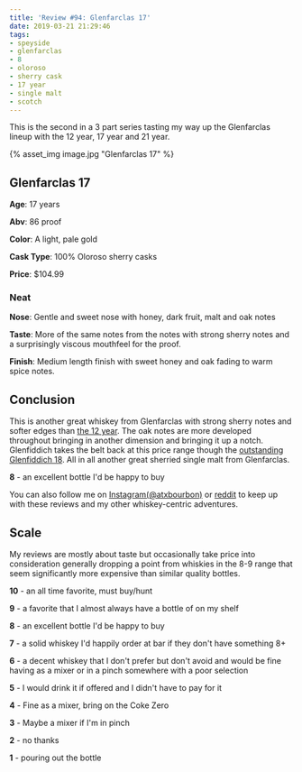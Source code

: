 ```yaml
---
title: 'Review #94: Glenfarclas 17'
date: 2019-03-21 21:29:46
tags:
- speyside
- glenfarclas
- 8 
- oloroso
- sherry cask
- 17 year
- single malt
- scotch
---
```


This is the second in a 3 part series tasting my way up the Glenfarclas lineup with the 12 year, 17 year and 21 year. 

{% asset_img image.jpg "Glenfarclas 17" %}

## Glenfarclas 17
**Age**: 17 years

**Abv**: 86 proof

**Color**: A light, pale gold 

**Cask Type**: 100% Oloroso sherry casks

**Price**: $104.99

### Neat
**Nose**:  Gentle and sweet nose with honey, dark fruit, malt and oak notes

**Taste**: More of the same notes from the notes with strong sherry notes and a surprisingly viscous mouthfeel for the proof.

**Finish**: Medium length finish with sweet honey and oak fading to warm spice notes.

## Conclusion
This is another great whiskey from Glenfarclas with strong sherry notes and softer edges than [the 12 year](https://atxbourbon.com/2019/03/16/Review-92-Glenfarclas-12/).  The oak notes are more developed throughout bringing in another dimension and bringing it up a notch. Glenfiddich takes the belt back at this price range though the [outstanding Glenfiddich 18](https://atxbourbon.com/2018/11/20/Review-43-Glenfiddich-18/). All in all another great sherried single malt from Glenfarclas.

**8** - an excellent bottle I'd be happy to buy

You can also follow me on [Instagram(@atxbourbon)](https://www.instagram.com/atxbourbon/) or [reddit](https://www.reddit.com/r/scottmotorraddrinks/) to keep up with these reviews and my other whiskey-centric adventures.

## Scale
My reviews are mostly about taste but occasionally take price into consideration generally dropping a point from whiskies in the 8-9 range that seem significantly more expensive than similar quality bottles.

**10** - an all time favorite, must buy/hunt

**9** - a favorite that I almost always have a bottle of on my shelf

**8** - an excellent bottle I'd be happy to buy

**7** - a solid whiskey I'd happily order at bar if they don't have something 8+

**6** - a decent whiskey that I don't prefer but don't avoid and would be fine having as a mixer or in a pinch somewhere with a poor selection

**5** - I would drink it if offered and I didn't have to pay for it

**4** - Fine as a mixer, bring on the Coke Zero

**3** - Maybe a mixer if I'm in  pinch

**2** - no thanks

**1** - pouring out the bottle  